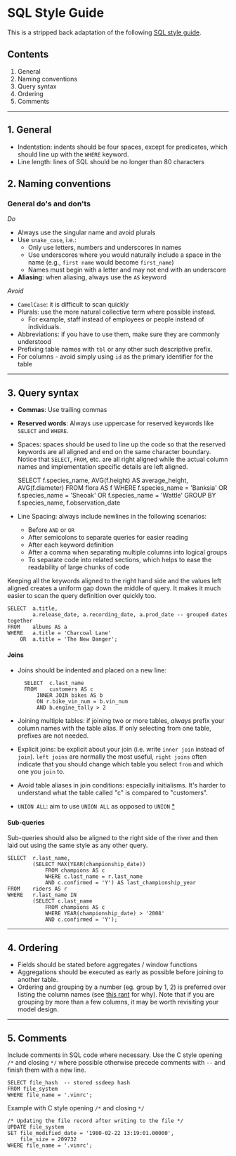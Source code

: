 # SQL Style Guide

This is a stripped back adaptation of the following [SQL style guide](https://www.sqlstyle.guide/).

## Contents

1. General
2. Naming conventions
3. Query syntax
4. Ordering
5. Comments

---

## 1. General

* Indentation: indents should be four spaces, except for predicates, which should line up with the `WHERE` keyword.
* Line length: lines of SQL should be no longer than 80 characters

## 2. Naming conventions

### General do's and don'ts

*Do*

* Always use the singular name and avoid plurals
* Use `snake_case`, i.e.:
    * Only use letters, numbers and underscores in names
    * Use underscores where you would naturally include a space in the name (e.g., `first name` would become `first_name`)
    * Names must begin with a letter and may not end with an underscore
* **Aliasing**: when aliasing, always use the `AS` keyword

*Avoid*

* `CamelCase`: it is difficult to scan quickly
* Plurals: use the more natural collective term where possible instead.
    * For example, staff instead of employees or people instead of individuals.
* Abbreviations: if you have to use them, make sure they are commonly understood
* Prefixing table names with `tbl` or any other such descriptive prefix.
* For columns - avoid simply using `id` as the primary identifier for the table

---

## 3. Query syntax

* **Commas**: Use trailing commas
* **Reserved words**: Always use uppercase for reserved keywords like `SELECT` and `WHERE`.
* Spaces: spaces should be used to line up the code so that the reserved keywords are all aligned and end on the same character boundary.
Notice that `SELECT`, `FROM`, etc. are all right aligned while the actual column names and implementation specific details are left aligned.

    SELECT      f.species_name,
                AVG(f.height) AS average_height, AVG(f.diameter)
    FROM        flora AS f
    WHERE       f.species_name = 'Banksia'
        OR      f.species_name = 'Sheoak'
        OR      f.species_name = 'Wattle'
    GROUP BY    f.species_name, f.observation_date

* Line Spacing: always include newlines in the following scenarios:
    * Before `AND` or `OR`
    * After semicolons to separate queries for easier reading
    * After each keyword definition
    * After a comma when separating multiple columns into logical groups
    * To separate code into related sections, which helps to ease the readability of large chunks of code

Keeping all the keywords aligned to the right hand side and the values left aligned creates a uniform gap down the middle of query. It makes it much easier to scan the query definition over quickly too.

    SELECT  a.title,
            a.release_date, a.recording_date, a.prod_date -- grouped dates together
    FROM    albums AS a
    WHERE   a.title = 'Charcoal Lane'
        OR  a.title = 'The New Danger';

#### Joins

* Joins should be indented and placed on a new line:

        SELECT  c.last_name
        FROM    customers AS c
            INNER JOIN bikes AS b
            ON r.bike_vin_num = b.vin_num
            AND b.engine_tally > 2

* Joining multiple tables: if joining two or more tables, _always_ prefix your column names with the table alias. If only selecting from one table, prefixes are not needed.
* Explicit joins: be explicit about your join (i.e. write `inner join` instead of `join`). `left joins` are normally the most useful, `right joins` often indicate that you should change which table you select `from` and which one you `join` to.
* Avoid table aliases in join conditions: especially initialisms. It's harder to understand what the table called "c" is compared to "customers".
* `UNION ALL`: aim to use `UNION ALL` as opposed to `UNION` [*](http://docs.aws.amazon.com/redshift/latest/dg/c_example_unionall_query.html)
#### Sub-queries

Sub-queries should also be aligned to the right side of the river and then laid out using the same style as any other query.

    SELECT  r.last_name,
            (SELECT MAX(YEAR(championship_date))
                FROM champions AS c
                WHERE c.last_name = r.last_name
                AND c.confirmed = 'Y') AS last_championship_year
    FROM    riders AS r
    WHERE   r.last_name IN
            (SELECT c.last_name
                FROM champions AS c
                WHERE YEAR(championship_date) > '2008'
                AND c.confirmed = 'Y');

---

## 4. Ordering

* Fields should be stated before aggregates / window functions
* Aggregations should be executed as early as possible before joining to another table.
* Ordering and grouping by a number (eg. group by 1, 2) is preferred over listing the column names (see [this rant](https://blog.getdbt.com/write-better-sql-a-defense-of-group-by-1/) for why). Note that if you are grouping by more than a few columns, it may be worth revisiting your model design.

---

## 5. Comments

Include comments in SQL code where necessary. Use the C style opening `/*` and closing `*/` where possible otherwise precede comments with `--` and finish them with a new line.

    SELECT file_hash  -- stored ssdeep hash
    FROM file_system
    WHERE file_name = '.vimrc';

Example with C style opening `/*` and closing `*/`

    /* Updating the file record after writing to the file */
    UPDATE file_system
    SET file_modified_date = '1980-02-22 13:19:01.00000',
        file_size = 209732
    WHERE file_name = '.vimrc';
